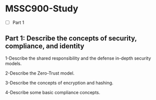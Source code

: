 # MSSC900-Study
- [ ] Part 1


## Part 1: Describe the concepts of security, compliance, and identity

1-Describe the shared responsibility and the defense in-depth security models.

2-Describe the Zero-Trust model.
  
3-Describe the concepts of encryption and hashing.
  
4-Describe some basic compliance concepts.
